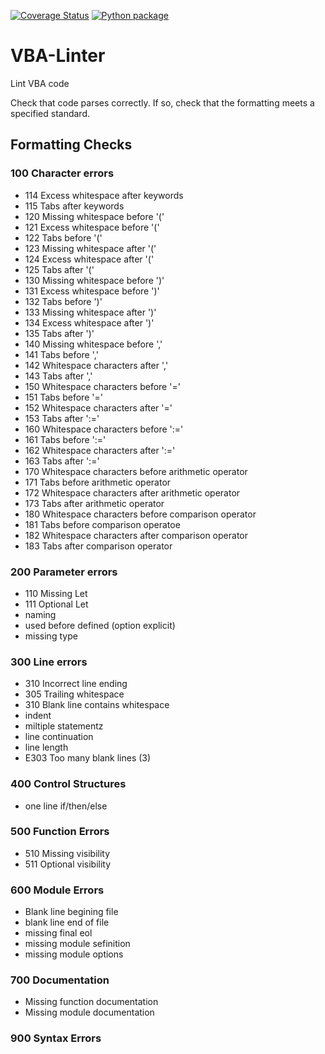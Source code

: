 [![Coverage Status](https://coveralls.io/repos/github/Beakerboy/VBA-Linter/badge.svg?branch=main)](https://coveralls.io/github/Beakerboy/VBA-Linter?branch=main) [![Python package](https://github.com/Beakerboy/VBA-Linter/actions/workflows/python-package.yml/badge.svg)](https://github.com/Beakerboy/VBA-Linter/actions/workflows/python-package.yml)
# VBA-Linter
Lint VBA code

Check that code parses correctly. If so, check that the formatting meets a specified standard.

## Formatting Checks

### 100 Character errors
* 114 Excess whitespace after keywords
* 115 Tabs after keywords
* 120 Missing whitespace before '('
* 121 Excess whitespace before '('
* 122 Tabs before '('
* 123 Missing whitespace after '('
* 124 Excess whitespace after '('
* 125 Tabs after '('
* 130 Missing whitespace before ')'
* 131 Excess whitespace before ')'
* 132 Tabs before ')'
* 133 Missing whitespace after ')'
* 134 Excess whitespace after ')'
* 135 Tabs after ')'
* 140 Missing whitespace before ','
* 141 Tabs before ','
* 142 Whitespace characters after ','
* 143 Tabs after ','
* 150 Whitespace characters before '='
* 151 Tabs before '='
* 152 Whitespace characters after '='
* 153 Tabs after ':='
* 160 Whitespace characters before ':='
* 161 Tabs before ':='
* 162 Whitespace characters after ':='
* 163 Tabs after ':='
* 170 Whitespace characters before arithmetic operator
* 171 Tabs before arithmetic operator
* 172 Whitespace characters after arithmetic operator
* 173 Tabs after arithmetic operator
* 180 Whitespace characters before comparison operator
* 181 Tabs before comparison operatoe
* 182 Whitespace characters after comparison operator
* 183 Tabs after comparison operator
### 200 Parameter errors
* 110 Missing Let
* 111 Optional Let
* naming
* used before defined (option explicit)
* missing type
### 300 Line errors
* 310 Incorrect line ending
* 305 Trailing whitespace
* 310 Blank line contains whitespace
* indent
* miltiple statementz
* line continuation
* line length
* E303 Too many blank lines (3)
### 400 Control Structures
* one line if/then/else
### 500 Function Errors
* 510 Missing visibility
* 511 Optional visibility
### 600 Module Errors
* Blank line begining file
* blank line end of file
* missing final eol
* missing module sefinition
* missing module options
### 700 Documentation
* Missing function documentation
* Missing module documentation
### 900 Syntax Errors

